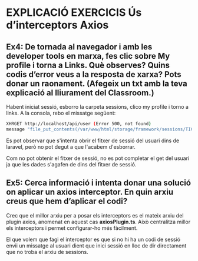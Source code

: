 # EXPLICACIÓ EXERCICIS Ús d’interceptors Axios

## Ex4: De tornada al navegador i amb les developer tools en marxa, fes clic sobre My profile i torna a Links. Què observes? Quins codis d’error veus a la resposta de xarxa? Pots donar un raonament. (Afegeix un txt amb la teva explicació al lliurament del Classroom.)

Habent iniciat sessió, esborro la carpeta sessions, clico my profile i torno a links.
A la consola, rebo el missatge següent:
```bash
XHRGET http://localhost/api/user (Error 500, not found)
message	"file_put_contents(/var/www/html/storage/framework/sessions/TIC1MxQ08Ri6ZFEHhF6CKux9LiHfnMuI1eE5B6ao): Failed to open stream: No such file or directory"
```


Es pot observar que s'intenta obrir el fitxer de sessió del usuari dins de laravel, però no pot degut a que l'acabem d'esborrar.

Com no pot obtenir el fitxer de  sessió, no es pot completar el get del usuari ja que les dades s'agafen de dins del fitxer de sessió.

## Ex5: Cerca informació i intenta donar una solució on aplicar un axios interceptor. En quin arxiu creus que hem d’aplicar el codi?

Crec que el millor arxiu per a posar els interceptors es el mateix arxiu del plugin axios, anomenat en aquest cas **axiosPlugin.ts**. Això centralitza millor els interceptors i permet configurar-ho més fàcilment.

El que volem que fagi el interceptor es que si no hi ha un codi de sessió envii un missatge al usuari dient que inici sessió en lloc de dir directament que no troba el arxiu de sessions.
